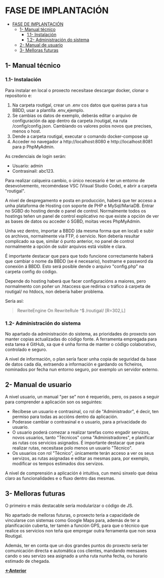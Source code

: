 # FASE DE IMPLANTACIÓN

- [FASE DE IMPLANTACIÓN](#fase-de-implantación)
  - [1- Manual técnico](#1--manual-técnico)
    - [1.1- Instalación](#11--instalación)
    - [1.2- Administración do sistema](#12--administración-do-sistema)
  - [2- Manual de usuario](#2--manual-de-usuario)
  - [3- Melloras futuras](#3--melloras-futuras)

## 1- Manual técnico

### 1.1- Instalación

Para instalar en local o proxecto necesítase descargar docker, clonar o repositorio e:

1. Na carpeta routigal, crear un .env cos datos que queiras para a tua BBDD, usar a plantilla .env_ejemplo.
2. Se cambias os datos de exemplo, deberás editar o arquivo de configuración da app dentro da carpeta /routigal, na ruta /config/config.json. Cambiando os valores polos novos que precises, menos o host.
3. Dende a carpeta routigal, executar o comando docker-compose up
4. Acceder no navegador a http://localhost:8080 e http://localhost:8081 para p PhpMyAdmin.

As credenciais de login serán:
- Usuario: admin
- Contrasinail: abc123.

Para realizar calqueira cambio, o único necesario é ter un entorno de desevolvemento, recoméndase VSC (Visual Studio Code), e abrir a carpeta "routigal".

A nivel de despregamento e posta en producción, haberá que ter acceso a unha plataforma de Hosting con soporte de PHP e MySql/MariaDB. Entrar no SGBD do hosting dende o panel de control. Normalmente todos os hostings teñen un panel de control explicativo no que existe a opción de ver as bases de datos ou acceder ó SGBD, moitas veces PhpMyAdmin.

Unha vez dentro, importar a BBDD (da mesma forma que en local) e subir os archivos, normalmente via FTP, ó servicio. Non debería resultar complicado xa que, similar ó punto anterior, no panel de control normalmente a opción de subir arquivos está visible e clara.

É importante destacar que para que todo funcione correctamente haberá que cambiar o nome da BBDD (se é necesario), hostname e password da conexión á BBDD. Esto será posible dende o arquivo "config.php" na carpeta config do código.

Depende do hosting haberá que facer configuracións a maiores, pero normalmento con poñer un .htaccess que redirixa o tráfico á carpeta de routigal/ no htdocs, non debería haber problema.

Sería así:

> RewriteEngine On
> RewriteRule ^$ /routigal/ [R=302,L]


### 1.2- Administración do sistema

No apartado da administración do sistema, as prioridades do proxecto son manter copias actualizadas do código fonte. A ferramenta empregada para esta tarea é GitHub, xa que é unha forma de manter o código colaborativo, controlado e seguro.

A nivel de información, o plan sería facer unha copia de seguridad da base de datos cada día, extraendo a información e gardando os ficheiros, nominados por fecha nun entorno seguro, por exemplo un servidor externo.

## 2- Manual de usuario

A nivel usuario, un manual "per se" non é requerido, pero, os pasos a seguir para comprender a aplicación son os seguintes:

- Recíbese un usuario e contrasinal, co rol de "Administrador", é decir, ten permiso para todas as accións dentro da aplicación.
- Poderase cambiar o contrasinal e o usuario, para a privacidade do usuario.
- O usuario poderá comezar a realizar tarefas como engadir servizos, novos usuarios, tanto "Técnicos" coma "Administradores", e planificar as rutas cos servicios asignados. É importante destacar que para realizar rutas, necesítase polo menos un usuario "Técnico".
- Os usuarios con rol "Técnico", únicamente terán acceso a ver os seus servizos, as rutas asignadas e editar as mesmas para, por exemplo, modificar os tempos estimados dos servizos.

A nivel de comprensión a aplicación é intuitiva, cun menú sinxelo que deixa claro as funcionalidades e o fluxo dentro das mesmas.

## 3- Melloras futuras

O primeiro e máis destacable sería modularizar o código de JS.

No apartado de melloras futuras, o proxecto tería a capacidade de vincularse con sistemas como Google Maps para, además de ter a planificación cuberta, ter tamén a función GPS, para que o técnico que realice os servicios non teña que empregar outra ferramenta que non sexa Routigal.

Además, ter en conta que un dos grandes puntos do proxecto sería ter comunicación directa e automática cos clientes, mandando mensaxes cando o seu servizo sea asignado a unha ruta nunha fecha, ou horario estimado de chegada.

[**<-Anterior**](../../../README.md)
